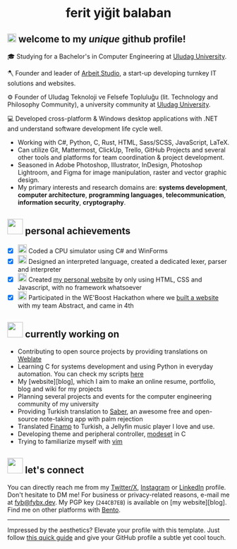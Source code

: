 <h1 align="center">ferit yiğit balaban</h1>

## <img src="https://raw.githubusercontent.com/fybx/fybx/main/welcome.gif" width="20px" height="20px"/> welcome to my *unique* github profile!

🎓 Studying for a Bachelor's in Computer Engineering at [Uludag University][uni].

🪓 Founder and leader of [Arbeit Studio][as], a start-up developing turnkey IT solutions and websites.

⚙️ Founder of Uludag Teknoloji ve Felsefe Topluluğu (lit. Technology and Philosophy Community), a university community at [Uludag University][uni].

💻 Developed cross-platform & Windows desktop applications with .NET and understand software development life cycle well.
- Working with C#, Python, C, Rust, HTML, Sass/SCSS, JavaScript, LaTeX. 
- Can utilize Git, Mattermost, ClickUp, Trello, GitHub Projects and several other tools and platforms for team coordination & project development.
- Seasoned in Adobe Photoshop, Illustrator, InDesign, Photoshop Lightroom, and Figma for image manipulation, raster and vector graphic design.
- My primary interests and research domains are: **systems development**, **computer architecture**, **programming languages**, **telecommunication**, **information security**, **cryptography**.

## <img src="https://raw.githubusercontent.com/fybx/fybx/main/sparkles.gif" width="35px" height="35px"/> personal achievements

 - [x] <img src="https://img.icons8.com/fluency/48/000000/smartphone-cpu.png" width="20px"/> Coded a CPU simulator using C# and WinForms
 - [x] <img src="https://img.icons8.com/fluency/48/000000/source-code.png" width="20px"/> Designed an interpreted language, created a dedicated lexer, parser and interpreter
 - [x] <img src="https://img.icons8.com/fluency/48/000000/web-design.png" width="20px"/> Created [my personal website][llwebsite] by only using HTML, CSS and Javascript, with no framework whatsoever
 - [x] <img src="https://img.icons8.com/fluency/48/000000/trophy.png" width="20px"/> Participated in the WE'Boost Hackathon where we [built a website][weboost] with my team Abstract, and came in 4th

## <img src="https://raw.githubusercontent.com/fybx/fybx/main/sprout.gif" width="35px" height="35px"/> currently working on

 - Contributing to open source projects by providing translations on [Weblate](https://hosted.weblate.org/user/fyb/)
 - Learning C for systems development and using Python in everyday automation. You can check my scripts [here][scripts]
 - My [website][blog], which I aim to make an online resume, portfolio, blog and wiki for my projects
 - Planning several projects and events for the computer engineering community of my university
 - Providing Turkish translation to [Saber][saber], an awesome free and open-source note-taking app with palm rejection
 - Translated [Finamp][finamp] to Turkish, a Jellyfin music player I love and use.
 - Developing theme and peripheral controller, [modeset][ms] in C
 - Trying to familiarize myself with [vim][vimrepo]

## <img src="https://raw.githubusercontent.com/fybx/fybx/main/compass.webp" width="35px" height="35px"> let's connect

You can directly reach me from my [Twitter/X][llx], [Instagram][llinstagram] or [LinkedIn][lllinkedin] profile. Don't hesitate to DM me! For business or privacy-related reasons, e-mail me at [fyb@fybx.dev][llmail]. My PGP key (`244CB7EB`) is available on [my website][blog]. Find me on other platforms with [Bento](https://bento.me/balaban).

---

Impressed by the aesthetics? Elevate your profile with this template. Just follow [this quick guide](tutorial.md) and give your GitHub profile a subtle yet cool touch.

 [vimrepo]: https://github.com/vim/vim
 [scripts]: https://github.com/fybx/scripts
 [crypton]: https://github.com/fybx/crypton
 [weboost]: https://github.com/fybx/weboost2022 "Repository of hackathon submission"
 [uni]: http://uludag.edu.tr "Website of my university"
 [okuldakicom]: https://okuldaki.com "okuldaki.com Homepage"
 [as]: https://arbeit.studio
 [saber]: https://github.com/adil192/saber
 [ms]: https://github.com/fybx/modeset
 [finamp]: https://github.com/jmshrv/finamp "The Finamp project"

[llmail]: mailto:fyb@fybx.dev "Send me an email!"
[llwebsite]: https://fybx.dev "My personal website"
[llbento]: https://bento.me/balaban
[llx]: https://x.com/fybalaban "My Twitter/X profile"
[lllinkedin]: https://linkedin.com/in/fybx "My LinkedIn profile"
[llinstagram]: https://instagram.com/ferityigitbalaban "My Instagram profile"
